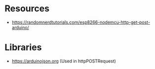 # Resources
- https://randomnerdtutorials.com/esp8266-nodemcu-http-get-post-arduino/

# Libraries

- https://arduinojson.org (Used in httpPOSTRequest)
